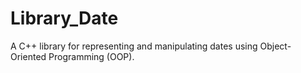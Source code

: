 # Library_Date
A C++ library for representing and manipulating dates using Object-Oriented Programming (OOP).

